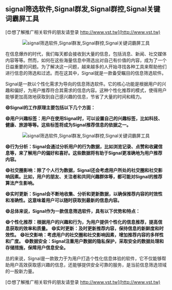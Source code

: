 ## **signal筛选软件,Signal群发,Signal群控,Signal关键词霸屏工具**

[😍想了解推广相关软件的朋友请登录 http://www.vst.tw](http://www.vst.tw)

 <center><img src="https://vst.tw/MP4/tuiguang/png/0.png" alt="signal筛选软件,Signal群发,Signal群控,Signal关键词霸屏工具"></center>

在信息爆炸的时代，我们每天都会接收到大量的信息，包括消息、新闻、社交媒体内容等等。然而，如何在这些海量信息中筛选出对自己有价值的内容，成为了一个日益重要的问题。为了解决这一问题，越来越多的人开始寻找各种工具来帮助他们进行信息的筛选和过滤。而在这其中，Signal就是一款备受瞩目的信息筛选软件。

Signal是一款以个性化需求为导向的信息筛选软件。它的核心功能是根据用户的兴趣和偏好，为用户推荐符合其需求的信息内容。这种个性化推荐的模式，使得用户能够更加高效地获取到自己感兴趣的信息，节省了大量的时间和精力。

**😄Signal的工作原理主要包括以下几个方面：**

**😄用户兴趣标签：用户在使用Signal时，可以设置自己的兴趣标签，比如科技、健康、旅游等等。这些标签将成为Signal推荐信息的依据之一。**

 <center><img src="https://vst.tw/MP4/tuiguang/png/0.png" alt="signal筛选软件,Signal群发,Signal群控,Signal关键词霸屏工具"></center>

**😄行为分析：Signal会通过分析用户的行为数据，比如浏览记录、点赞和收藏信息等，来了解用户的偏好和喜好。这些数据将有助于Signal更准确地为用户推荐内容。**

**😄社交圈影响：除了个人行为数据，Signal还会考虑用户所处的社交圈和社交影响因素。比如，用户的朋友、关注者和共同兴趣群体等，都可能对Signal的推荐算法产生影响。**

**😄实时更新：Signal会不断地收集、分析和更新数据，以确保推荐内容的时效性和准确性。这意味着用户可以随时获取到最新的信息内容。**

**😄总体来说，Signal作为一款信息筛选软件，具有以下优势和特点：**

**😄个性化推荐：根据用户的兴趣和行为，为用户提供个性化的信息推荐，提高信息获取的效率和质量。**
**😄实时更新：及时更新推荐内容，保持信息的新鲜度和时效性。**
**😄社交影响：考虑用户的社交圈和社交影响因素，增加推荐内容的多样性和广度。**
**😄数据安全：Signal注重用户数据的隐私保护，采取安全的数据处理和存储措施，保障用户信息安全。**

总的来说，Signal是一款致力于为用户打造个性化信息体验的软件，它不仅能够帮助用户高效获取感兴趣的信息，还能够提供安全可靠的服务，是当前信息筛选领域的一股新力量。

[😍想了解推广相关软件的朋友请登录 http://www.vst.tw](http://www.vst.tw)



